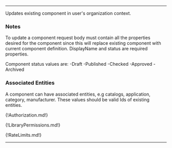 ---

Updates existing component in user's organization context.

### Notes

To update a component request body must contain all the properties desired for the component since this will replace existing component with current component definition. DisplayName and status are required properties.

Component status values are:
-Draft
-Published 
-Checked
-Approved
-Archived

### Associated Entities
A component can have associated entities, e.g catalogs, application, category, manufacturer. These values should be valid Ids of existing entities.

{!Authorization.md!}

{!LibraryPermissions.md!}

{!RateLimits.md!}

---
